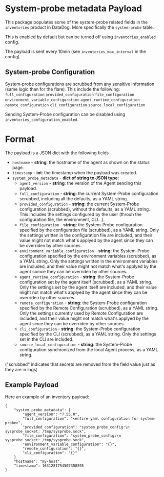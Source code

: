 # System-probe metadata Payload

This package populates some of the system-probe related fields in the `inventories` product in DataDog. More specifically the
`system-probe` table.

This is enabled by default but can be turned off using `inventories_enabled` config.

The payload is sent every 10min (see `inventories_max_interval` in the config).

## System-probe Configuration

System-probe configurations are scrubbed from any sensitive information (same logic than for the flare).
This include the following:
`full_configuration`
`provided_configuration`
`file_configuration`
`environment_variable_configuration`
`agent_runtime_configuration`
`remote_configuration`
`cli_configuration`
`source_local_configuration`

Sending System-Probe configuration can be disabled using `inventories_configuration_enabled`.

# Format

The payload is a JSON dict with the following fields

- `hostname` - **string**: the hostname of the agent as shown on the status page.
- `timestamp` - **int**: the timestamp when the payload was created.
- `system_probe_metadata` - **dict of string to JSON type**:
  - `agent_version` - **string**: the version of the Agent sending this payload.
  - `full_configuration` - **string**: the current System-Probe configuration scrubbed, including all the defaults, as a YAML
    string.
  - `provided_configuration` - **string**: the current System-Probe configuration (scrubbed), without the defaults, as a YAML
    string. This includes the settings configured by the user (throuh the configuration file, the environment, CLI...).
  - `file_configuration` - **string**: the System-Probe configuration specified by the configuration file (scrubbed), as a YAML string.
    Only the settings written in the configuration file are included, and their value might not match what's applyed by the agent since they can be overriden by other sources.
  - `environment_variable_configuration` - **string**: the System-Probe configuration specified by the environment variables (scrubbed), as a YAML string.
    Only the settings written in the environment variables are included, and their value might not match what's applyed by the agent somce they can be overriden by other sources.
  - `agent_runtime_configuration` - **string**: the System-Probe configuration set by the agent itself (scrubbed), as a YAML string.
    Only the settings set by the agent itself are included, and their value might not match what's applyed by the agent since they can be overriden by other sources.
  - `remote_configuration` - **string**: the System-Probe configuration specified by the Remote Configuration (scrubbed), as a YAML string.
    Only the settings currently used by Remote Configuration are included, and their value might not match what's applyed by the agent since they can be overriden by other sources.
  - `cli_configuration` - **string**: the System-Probe configuration specified by the CLI (scrubbed), as a YAML string.
    Only the settings set in the CLI are included.
  - `source_local_configuration` - **string**: the System-Probe configuration synchronized from the local Agent process, as a YAML string.

("scrubbed" indicates that secrets are removed from the field value just as they are in logs)

## Example Payload

Here an example of an inventory payload:

```
{
    "system_probe_metadata": {
        "agent_version": "7.55.0",
        "full_configuration": "<entire yaml configuration for system-probe>",
        "provided_configuration": "system_probe_config:\n  sysprobe_socket: /tmp/sysprobe.sock",
        "file_configuration": "system_probe_config:\n  sysprobe_socket: /tmp/sysprobe.sock",
        "environment_variable_configuration": "{}",
        "remote_configuration": "{}",
        "cli_configuration": "{}"
    }
    "hostname": "my-host",
    "timestamp": 1631281754507358895
}
```
